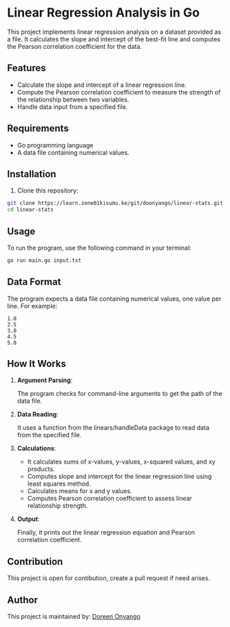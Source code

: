 # Linear Regression Analysis in Go

This project implements linear regression analysis on a dataset provided as a file. It calculates the slope and intercept of the best-fit line and computes the Pearson correlation coefficient for the data.

## Features

- Calculate the slope and intercept of a linear regression line.
- Compute the Pearson correlation coefficient to measure the strength of the relationship between two variables.
- Handle data input from a specified file.

## Requirements

- Go programming language
- A data file containing numerical values.

## Installation

1. Clone this repository:
```bash
git clone https://learn.zone01kisumu.ke/git/doonyango/linear-stats.git
cd linear-stats
```

## Usage
To run the program, use the following command in your terminal:

```bash
go run main.go input.txt
```
## Data Format
The program expects a data file containing numerical values, one value per line. For example:
```
1.0
2.5
3.0
4.5
5.0
```

## How It Works

1. **Argument Parsing**: 

    The program checks for command-line arguments to get the path of the data file.

2. **Data Reading**: 

   It uses a function from the linears/handleData package to read data from the specified file.

3. **Calculations**:

   - It calculates sums of x-values, y-values, x-squared values, and xy products.
   - Computes slope and intercept for the linear regression line using least squares method.
   - Calculates means for x and y values.
   - Computes Pearson correlation coefficient to assess linear relationship strength.

4. **Output**: 

   Finally, it prints out the linear regression equation and Pearson correlation coefficient.

## Contribution
This project is open for contibution,  create a pull request if need arises.

## Author
This project is maintained by:
[Doreen Onyango](https://github.com/Doreen-Onyango)
